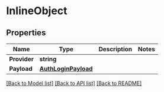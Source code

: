# InlineObject

## Properties

Name | Type | Description | Notes
------------ | ------------- | ------------- | -------------
**Provider** | **string** |  | 
**Payload** | [**AuthLoginPayload**](_auth_login_payload.md) |  | 

[[Back to Model list]](../README.md#documentation-for-models) [[Back to API list]](../README.md#documentation-for-api-endpoints) [[Back to README]](../README.md)


